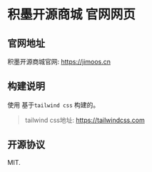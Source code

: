# 积墨开源商城 官网网页

## 官网地址

积墨开源商城官网: https://jimoos.cn

## 构建说明

使用 基于`tailwind css` 构建的。

> tailwind css地址: https://tailwindcss.com 
## 开源协议

MIT.